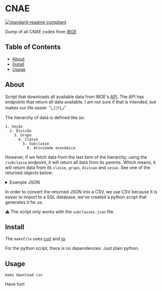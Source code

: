 # CNAE

[![standard-readme compliant](https://img.shields.io/badge/readme%20style-standard-brightgreen.svg?style=flat-square)](https://github.com/RichardLitt/standard-readme)

Dump of all CNAE codes from [IBGE][1]

## Table of Contents

- [About](#about)
- [Install](#install)
- [Usage](#usage)

## About

Script that downloads all available data from IBGE's [API][2]. The API has
endpoints that return all data available. I am not sure if that is intended,
but makes our life easier ¯\\\_(ツ)\_/¯

The hierarchy of data is defined like so:

```
1. Seção
  2. Divisão
    3. Grupo
      4. Classe
        5. Subclasse
          6. Atividade econômica
```

However, if we fetch data from the last item of the hierarchy, using the
`/subclasse` endpoint, it will return all data from its parents. Which means,
it will return data from its `classe`, `grupo`, `divisao` and `secao`. See one
of the returned objects below:

<details>
<summary>Example JSON</summary>

```json
{
  "id": "4929902",
  "descricao": "TRANSPORTE RODOVIÁRIO COLETIVO DE PASSAGEIROS, SOB REGIME DE FRETAMENTO, INTERMUNICIPAL, INTERESTADUAL E INTERNACIONAL",
  "classe": {
    "id": "49299",
    "descricao": "TRANSPORTE RODOVIÁRIO COLETIVO DE PASSAGEIROS, SOB REGIME DE FRETAMENTO, E OUTROS TRANSPORTES RODOVIÁRIOS NÃO ESPECIFICADOS ANTERIORMENTE",
    "grupo": {
      "id": "492",
      "descricao": "TRANSPORTE RODOVIÁRIO DE PASSAGEIROS",
      "divisao": {
        "id": "49",
        "descricao": "TRANSPORTE TERRESTRE",
        "secao": {
          "id": "H",
          "descricao": "TRANSPORTE, ARMAZENAGEM E CORREIO"
        }
      }
    },
    "observacoes": [
      "Esta classe compreende - o transporte rodoviário coletivo de passageiros, sob o regime de fretamento\r\n- a organização de excursões em veículos rodoviários próprios\r\n- o transporte de empregados para terceiros\r\n- outros transportes rodoviários de passageiros, sem itinerário fixo, não especificados anteriormente",
      "Esta classe NÃO compreende - os serviços de ambulâncias (86.22-4)\r\n- o transporte escolar (49.24-8)\r\n- a locação de automóveis com motorista ou condutor (49.23-0)\r\n- a locação de automóveis sem motorista ou condutor (77.11-0)\r\n- o transporte turístico em veículos de tração animal (93.29-8)"
    ]
  },
  "atividades": [
    "ÔNIBUS COM MOTORISTA (CONDUTOR), INTERMUNICIPAL, INTERESTADUAL, INTERNACIONAL; LOCAÇÃO DE"
  ],
  "observacoes": [
    "Esta subclasse compreende - o transporte rodoviário coletivo de passageiros, sob regime de fretamento no âmbito intermunicipal, fora da região metropolitana, interestadual e internacional",
    "Esta subclasse NÃO compreende - a locação de automóveis com motorista ou condutor (4923-0/02)\r\n- o transporte especializado na locomoção de estudantes da rede pública ou privada (4924-8/00)\r\n- a locação de automóveis sem motorista ou condutor (7711-0/00)"
  ]
}
```

</details>

In order to convert the returned JSON into a CSV, we use CSV because it is
easier to import to a SQL database, we've created a python script that
generates it for us.

:warning: The script only works with the `subclasses.json` file.

## Install

The `makefile` uses [curl][3] and [jq][4].

For the python script, there is no dependencies. Just plain python.

## Usage

```
make download csv
```

Have fun!


[1]: https://www.ibge.gov.br/
[2]: https://servicodados.ibge.gov.br/api/docs/cnae?versao=2
[3]: https://curl.se/
[4]: https://stedolan.github.io/jq/
